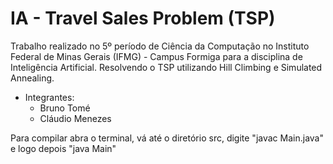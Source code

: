 # IA - Travel Sales Problem (TSP)

Trabalho realizado no 5º período de Ciência da Computação no Instituto Federal de Minas Gerais (IFMG) - Campus Formiga para a disciplina de Inteligência Artificial. Resolvendo o TSP utilizando Hill Climbing e Simulated Annealing.

- Integrantes:
	- Bruno Tomé
	- Cláudio Menezes

Para compilar abra o terminal, vá até o diretório src, digite "javac Main.java" e logo depois "java Main"
